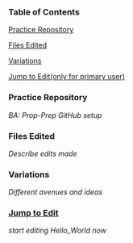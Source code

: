 ### Table of Contents

[Practice Repository](https://github.com/daspin15/Hello_World/blob/master/README.md) 

[Files Edited](https://github.com/daspin15/Hello_World/blob/master/README.md) 

[Variations](https://github.com/daspin15/Hello_World/blob/master/README.md) 

[Jump to Edit(only for primary user)](https://github.com/daspin15/Hello_World/blob/master/README.md) 

### Practice Repository
*BA: Prop-Prep GitHub setup*

### Files Edited 
*Describe edits made*

### Variations
*Different avenues and ideas*

### [Jump to Edit](https://github.com/daspin15/Hello_World/edit/master/README.md)
*start editing Hello_World now*
